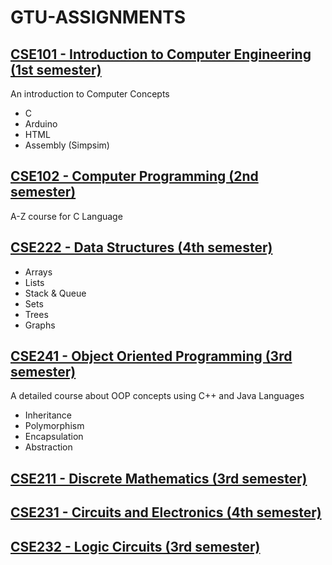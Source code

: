 # GTU-ASSIGNMENTS
## [CSE101 - Introduction to Computer Engineering (1st semester)](https://github.com/gokbeykeskin/GTU-ASSIGNMENTS/tree/main/CSE101)
An introduction to Computer Concepts
- C
- Arduino
- HTML
- Assembly (Simpsim)
## [CSE102 - Computer Programming (2nd semester)](https://github.com/gokbeykeskin/GTU-ASSIGNMENTS/tree/main/CSE102)
A-Z course for C Language
## [CSE222 - Data Structures (4th semester)](https://github.com/gokbeykeskin/GTU-ASSIGNMENTS/tree/main/CSE222)
- Arrays
- Lists
- Stack & Queue
- Sets
- Trees
- Graphs
## [CSE241 - Object Oriented Programming (3rd semester)](https://github.com/gokbeykeskin/GTU-ASSIGNMENTS/tree/main/CSE241)
A detailed course about OOP concepts using C++ and Java Languages
- Inheritance
- Polymorphism
- Encapsulation
- Abstraction
## [CSE211 - Discrete Mathematics (3rd semester)](https://github.com/gokbeykeskin/GTU-ASSIGNMENTS/tree/main/CSE211)
## [CSE231 - Circuits and Electronics (4th semester)](https://github.com/gokbeykeskin/GTU-ASSIGNMENTS/tree/main/cse231)
## [CSE232 - Logic Circuits (3rd semester)](https://github.com/gokbeykeskin/GTU-ASSIGNMENTS/tree/main/CSE232)

